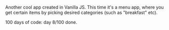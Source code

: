 Another cool app created in Vanilla JS.
This time it's a menu app, where you get certain items by picking desired categories (such as "breakfast" etc).

100 days of code:
day 8/100 done.